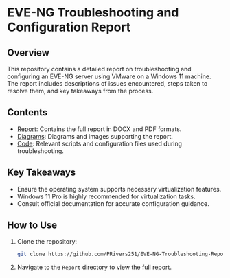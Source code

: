 # EVE-NG Troubleshooting and Configuration Report

## Overview
This repository contains a detailed report on troubleshooting and configuring an EVE-NG server using VMware on a Windows 11 machine. The report includes descriptions of issues encountered, steps taken to resolve them, and key takeaways from the process.

## Contents
- [Report](./ProblemsEncounteredWhileProvisioningLab.pdf): Contains the full report in DOCX and PDF formats.
- [Diagrams](./Diagrams): Diagrams and images supporting the report.
- [Code](./ConfigFiles): Relevant scripts and configuration files used during troubleshooting.

## Key Takeaways
- Ensure the operating system supports necessary virtualization features.
- Windows 11 Pro is highly recommended for virtualization tasks.
- Consult official documentation for accurate configuration guidance.

## How to Use
1. Clone the repository:
    ```bash
    git clone https://github.com/PRivers251/EVE-NG-Troubleshooting-Report.git
    ```
2. Navigate to the `Report` directory to view the full report.
